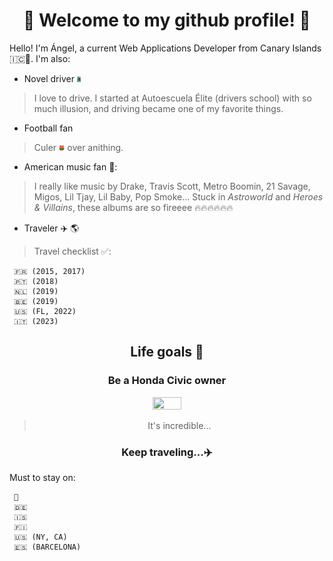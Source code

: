 <div align="center">
  
# 👋 Welcome to my github profile! 👋 

</div>

Hello! I'm Ángel, a current Web Applications Developer from Canary Islands 🇮🇨🌴. I'm also:
- Novel driver <img src="https://github.com/Angel170605/IMGS/blob/main/L.png" width="1.25%" height="1.25%">
> I love to drive. I started at Autoescuela Élite (drivers school) with so much illusion, and driving became one of my favorite things.
- Football fan
> Culer <img src="https://github.com/Angel170605/IMGS/blob/main/fcb.png" height="2%" width="2%" > over anithing.

 - American music fan 🎵:
 > I really like music by Drake, Travis Scott, Metro Boomin, 21 Savage, Migos, Lil Tjay, Lil Baby, Pop Smoke... Stuck in *Astroworld* and *Heroes & Villains*, these albums are so fireeee 🔥🔥🔥🔥🔥🔥

- Traveler ✈️ 🌎

>  Travel checklist ✅:

     🇫🇷 (2015, 2017)
     🇵🇹 (2018)
     🇳🇱 (2019)
     🇧🇪 (2019)
     🇺🇸 (FL, 2022)
     🇮🇹 (2023)

 <div align="center">

 

## Life goals 🎯

### Be a Honda Civic owner

  <img src="https://github.com/Angel170605/IMGS/blob/main/tremendo.gif" width=30% height=30%>



> It's incredible...

### Keep traveling...✈️

</div>

Must to stay on:

     🏴󠁧󠁢󠁥󠁮󠁧󠁿 
     🇩🇪 
     🇮🇸 
     🇫🇮 
     🇺🇸 (NY, CA) 
     🇪🇸 (BARCELONA)

<!--
**Angel170605/Angel170605** is a ✨ _special_ ✨ repository because its `README.md` (this file) appears on your GitHub profile.

Here are some ideas to get you started:

- 🔭 I’m currently working on ...
- 🌱 I’m currently learning ...
- 👯 I’m looking to collaborate on ...
- 🤔 I’m looking for help with ...
- 💬 Ask me about ...
- 📫 How to reach me: ...
- 😄 Pronouns: ...
- ⚡ Fun fact: ...
-->

